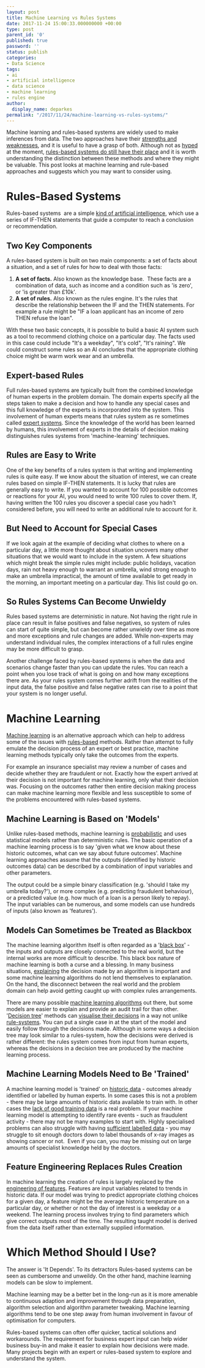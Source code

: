 ```yaml
---
layout: post
title: Machine Learning vs Rules Systems
date: 2017-11-24 15:00:33.000000000 +00:00
type: post
parent_id: '0'
published: true
password: ''
status: publish
categories:
- Data Science
tags:
- ai
- artificial intelligence
- data science
- machine learning
- rules engine
author:
  display_name: deparkes
permalink: "/2017/11/24/machine-learning-vs-rules-systems/"
---
```

Machine learning and rules-based systems are widely used to make inferences from data. The two approaches have their <a href="https://www.forbes.com/sites/teradata/2015/12/15/data-science-machine-learning-vs-rules-based-systems/#41fab19d2119">strengths and weaknesses</a>, and it is useful to have a grasp of both. Although not as <a href="https://www.brianmadden.com/opinion/Machine-learning-hype-is-growing-but-theres-no-need-for-IT-to-worry">hyped </a>at the moment, <a href="https://tabbforum.com/opinions/6-big-trading-problems-that-are-easily-solved-with-a-rules-engine">rules-based systems do still have their place</a> and it is worth understanding the distinction between these methods and where they might be valuable. This post looks at machine learning and rule-based approaches and suggests which you may want to consider using.
<h1>Rules-Based Systems</h1>
Rules-based systems  are a simple <a href="https://link.springer.com/chapter/10.1007/978-3-642-21004-4_7">kind of artificial intelligence</a>, which use a series of IF-THEN statements that guide a computer to reach a conclusion or recommendation.
<h2>Two Key Components</h2>
A rules-based system is built on two main components: a set of facts about a situation, and a set of rules for how to deal with those facts:
<ol>
<li>
<strong>A set of facts.</strong> Also known as the knowledge base.  These facts are a combination of data, such as income and a condition such as 'is zero', or 'is greater than £10k'.</li>
<li>
<strong>A set of rules.</strong> Also known as the rules engine. It's the rules that describe the relationship between the IF and the THEN statements. For example a rule might be "IF a loan applicant has an income of zero THEN refuse the loan".</li>
</ol>
With these two basic concepts, it is possible to build a basic AI system such as a tool to recommend clothing choice on a particular day. The facts used in this case could include "It's a weekday", "It's cold", "It's raining". We could construct some rules so an AI concludes that the appropriate clothing choice might be warm work wear and an umbrella.
<h2>Expert-based Rules</h2>
Full rules-based systems are typically built from the combined knowledge of human experts in the problem domain. The domain experts specify all the steps taken to make a decision and how to handle any special cases and this full knowledge of the experts is incorporated into the system. This involvement of human experts means that rules system as re sometimes called <a href="https://stackoverflow.com/questions/1687734/rules-engine-vs-expert-systeM">expert systems</a>.
Since the knowledge of the world has been learned by humans, this involvement of experts in the details of decision making distinguishes rules systems from 'machine-learning' techniques.
<h2>Rules are Easy to Write</h2>
One of the key benefits of a rules system is that writing and implementing rules is quite easy. If we know about the situation of interest, we can create rules based on simple IF-THEN statements.
It is lucky that rules are generally easy to write. If you wanted to account for 100 possible outcomes or reactions for your AI, you would need to write 100 rules to cover them. If, having written the 100 rules you discover a special case you hadn't considered before, you will need to write an additional rule to account for it.
<h2>But Need to Account for Special Cases</h2>
If we look again at the example of deciding what clothes to where on a particular day, a little more thought about situation uncovers many other situations that we would want to include in the system.
A few situations which might break the simple rules might include: public holidays, vacation days, rain not heavy enough to warrant an umbrella, wind strong enough to make an umbrella impractical, the amount of time available to get ready in the morning, an important meeting on a particular day. This list could go on.
<h2>So Rules Systems Can Become Unwieldy</h2>
Rules based systems are deterministic in nature. Not having the right rule in place can result in false positives and false negatives, so system of rules can start of quite simple, but can become rather unwieldy over time as more and more exceptions and rule changes are added. While non-experts may understand individual rules, the complex interactions of a full rules engine may be more difficult to grasp.

Another challenge faced by rules-based systems is when the data and scenarios change faster than you can update the rules. You can reach a point when you lose track of what is going on and how many exceptions there are. As your rules system comes further adrift from the realities of the input data, the false positive and false negative rates can rise to a point that your system is no longer useful.
<h1>Machine Learning</h1>
<a href="https://en.wikipedia.org/wiki/Machine_learning">Machine learning</a> is an alternative approach which can help to address some of the issues with <a href="https://en.wikipedia.org/wiki/Rule-based_system">rules-based</a> methods. Rather than attempt to fully emulate the decision process of an expert or best practice, machine learning methods typically only take the outcomes from the experts.

For example an insurance specialist may review a number of cases and decide whether they are fraudulent or not. Exactly how the expert arrived at their decision is not important for machine learning, only what their decision was. Focusing on the outcomes rather then entire decision making process can make machine learning more flexible and less susceptible to some of the problems encountered with rules-based systems.
<h2>Machine Learning is Based on 'Models'</h2>
Unlike rules-based methods, machine learning is <a href="https://yseop.com/blog/artificial-intelligence-machine-learning-vs-deterministic/">probabilistic</a> and uses statistical models rather than deterministic rules. The basic operation of a machine learning process is to say 'given what we know about these historic outcomes, what can we say about future outcomes'.
Machine learning approaches assume that the outputs (identified by historic outcomes data) can be described by a combination of input variables and other parameters.

The output could be a simple binary classification (e.g. 'should I take my umbrella today?'), or more complex (e.g. predicting fraudulent behaviour), or a predicted value (e.g. how much of a loan is a person likely to repay). The input variables can be numerous, and some models can use hundreds of inputs (also known as 'features').
<h2>Models Can Sometimes be Treated as Blackbox</h2>
The machine learning algorithm itself is often regarded as a '<a href="https://datascience.stackexchange.com/questions/22335/why-are-machine-learning-models-called-black-boxes">black box</a>' - the inputs and outputs are closely connected to the real world, but the internal works are more difficult to describe.
This black box nature of machine learning is both a curse and a blessing. In many business situations, <a href="https://www.inference.vc/accuracy-vs-explainability-in-machine-learning-models-nips-workshop-poster-review/">explaining</a> the decision made by an algorithm is important and some machine learning algorithms do not lend themselves to explanation. On the hand, the disconnect between the real world and the problem domain can help avoid getting caught up with complex rules arrangements.

There are many possible <a href="https://www.datasciencecentral.com/profiles/blogs/top-10-machine-learning-algorithms">machine learning algorithms</a> out there, but some models are easier to explain and provide an audit trail for than other. '<a href="https://en.wikipedia.org/wiki/Decision_tree">Decision tree</a>' methods can <a href="https://medium.com/@rnbrown/creating-and-visualizing-decision-trees-with-python-f8e8fa394176">visualise their decisions</a> in a way not unlike <a href="https://www.researchgate.net/post/comparison_of_rules_generated_by_decision_tree_vs_rules_of_rule-base_system">rule-systems</a>. You can put a single case in at the start of the model and easily follow through the decisions made. Although in some ways a decision tree may look similar to a rules-system, how the decisions were derived is rather different: the rules system comes from input from human experts, whereas the decisions in a decision tree are produced by the machine learning process.
<h2>Machine Learning Models Need to Be 'Trained'</h2>
A machine learning model is 'trained' on <a href="https://fastml.com/how-much-data-is-enough/">historic data</a> - outcomes already identified or labelled by human experts. In some cases this is not a problem - there may be large amounts of historic data available to train with. In other cases the <a href="https://machinelearningmastery.com/much-training-data-required-machine-learning/">lack of good training data</a> is a real problem. If your machine learning model is attempting to identify rare events - such as fraudulent activity - there may not be many examples to start with.
Highly specialised problems can also struggle with having <a href="https://rdcu.be/yJkg">sufficient labelled data</a> - you may struggle to sit enough doctors down to label thousands of x-ray images as showing cancer or not.  Even if you can, you may be missing out on large amounts of specialist knowledge held by the doctors.

<h2>Feature Engineering Replaces Rules Creation</h2>
In machine learning the creation of rules is largely replaced by the <a href="https://machinelearningmastery.com/discover-feature-engineering-how-to-engineer-features-and-how-to-get-good-at-it/">engineering of features</a>. Features are input variables related to trends in historic data. If our model was trying to predict appropriate clothing choices for a given day, a feature might be the average historic temperature on a particular day, or whether or not the day of interest is a weekday or a weekend.
The learning process involves trying to find parameters which give correct outputs most of the time. The resulting taught model is derived from the data itself rather than externally supplied information.
<h1>Which Method Should I Use?</h1>
The answer is 'It Depends'. To its detractors Rules-based systems can be seen as cumbersome and unweildy. On the other hand, machine learning models can be slow to implement.

Machine learning may be a better bet in the long-run as it is more amenable to continuous adaption and improvement through data preparation, algorithm selection and algorithm parameter tweaking. Machine learning algorithms tend to be one step away from human involvement in favour of optimisation for computers.

Rules-based systems can often offer quicker, tactical solutions and workarounds. The requirement for business expert input can help wider business buy-in and make it easier to explain how decisions were made. Many projects begin with an expert or rules-based system to explore and understand the system.
